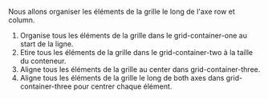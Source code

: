 Nous allons organiser les éléments de la grille le long de l'axe row et column.

1. Organise tous les éléments de la grille dans le grid-container-one au start de la ligne.
2. Etire tous les éléments de la grille dans le grid-container-two à la taille du conteneur.
3. Aligne tous les éléments de la grille au center dans grid-container-three.
4. Aligne tous les éléments de la grille le long de both axes dans grid-container-three pour centrer chaque élément.
